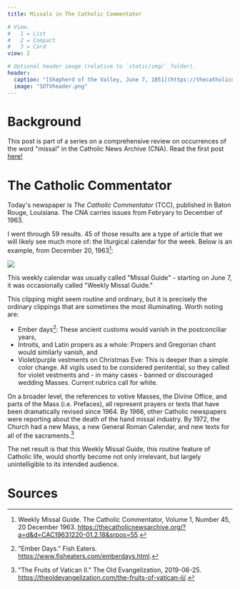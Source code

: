 ```yaml
---
title: Missals in The Catholic Commentator

# View.
#   1 = List
#   2 = Compact
#   3 = Card
view: 2

# Optional header image (relative to `static/img/` folder).
header:  
  caption: "[Shepherd of the Valley, June 7, 1851](https://thecatholicnewsarchive.org/?a=d&d=STL18510607-01.2.28.6&srpos=6)"
  image: "SOTVheader.png"
---
```


# Background 

This post is part of a series on a comprehensive review on occurrences of the word "missal" in the Catholic News Archive (CNA). Read the first post [here!](https://sharonkabel.com/post/missalsotv/)

# The Catholic Commentator

Today's newspaper is _The Catholic Commentator_ (TCC), published in Baton Rouge, Louisiana. The CNA carries issues from Febryary to December of 1963. 

I went through 59 results. 45 of those results are a type of article that we will likely see much more of: the liturgical calendar for the week. Below is an example, from December 20, 1963[^1]:

![](/uploads/missalCC/TCC1963.png)

This weekly calendar was usually called "Missal Guide" - starting on June 7, it was occasionally called "Weekly Missal Guide." 

This clipping might seem routine and ordinary, but it is precisely the ordinary clippings that are sometimes the most illuminating. Worth noting are: 

* Ember days[^2]: These ancient customs would vanish in the postconciliar years, 
* Introits, and Latin propers as a whole: Propers and Gregorian chant would similarly vanish, and
* Violet/purple vestments on Christmas Eve: This is deeper than a simple color change. All vigils used to be considered penitential, so they called for violet vestments and - in many cases - banned or discouraged wedding Masses. Current rubrics call for white.

On a broader level, the references to votive Masses, the Divine Office, and parts of the Mass (i.e. Prefaces), all represent prayers or texts that have been dramatically revised since 1964. By 1966, other Catholic newspapers were reporting about the death of the hand missal industry. By 1972, the Church had a new Mass, a new General Roman Calendar, and new texts for all of the sacraments.[^3]

The net result is that this Weekly Missal Guide, this routine feature of Catholic life,  would shortly become not only irrelevant, but  largely unintelligible to its intended audience. 

# Sources 
[^1]: Weekly Missal Guide. The Catholic Commentator, Volume 1, Number 45, 20 December 1963. https://thecatholicnewsarchive.org/?a=d&d=CAC19631220-01.2.18&srpos=55. 
[^2]: "Ember Days." Fish Eaters. https://www.fisheaters.com/emberdays.html. 
[^3]: "The Fruits of Vatican II." The Old Evangelization, 2019-06-25. https://theoldevangelization.com/the-fruits-of-vatican-ii/.
